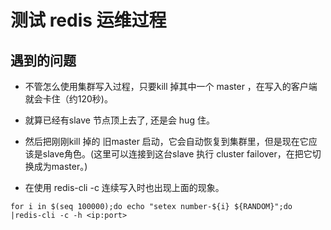 # 测试 redis 运维过程

##  遇到的问题

- 不管怎么使用集群写入过程，只要kill 掉其中一个 master ，在写入的客户端就会卡住（约120秒)。
- 就算已经有slave 节点顶上去了, 还是会 hug 住。
- 然后把刚刚kill 掉的 旧master 启动，它会自动恢复到集群里，但是现在它应该是slave角色。(这里可以连接到这台slave 执行 cluster failover，在把它切换成为master。)


- 在使用 redis-cli -c 连续写入时也出现上面的现象。

```shell
for i in $(seq 100000);do echo "setex number-${i} ${RANDOM}";do |redis-cli -c -h <ip:port>
```


